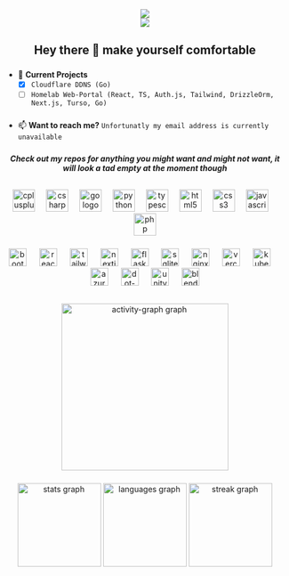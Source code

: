 <div align="center">
  <img src="https://capsule-render.vercel.app/api?type=waving&height=300&color=0:ff6500,100:ff5e00&text=KRYSTIAN&reversal=false&section=header&textBg=false&fontAlign=40&desc=Software%20developer%20and%20Cyber%20security%20enthusiast&fontAlignY=40&strokeWidth=0&stroke=ffff&fontColor=ffff&fontSize=80&descSize=15&descAlign=44&descAlignY=55" />
</div>


<div align="center">
  <img src="https://visitor-badge.laobi.icu/badge?page_id=insxmnia.insxmnia&right_color=coral&left_text=Total%20Stalkers"  />
</div>

###

<h2 align="center">Hey there 👋 make yourself comfortable</h2>

###

- 🔭 **Current Projects**
  - [x] `Cloudflare DDNS (Go)`
  - [ ] `Homelab Web-Portal (React, TS, Auth.js, Tailwind, DrizzleOrm, Next.js, Turso, Go)`

###

- 📫 **Want to reach me?** `Unfortunatly my email address is currently unavailable`

###

<h5 align="center">Check out my repos for anything you might want and might not want, it will look a tad empty at the moment though</h5>

###

<h2 align="left"></h2>

###

<div align="center">
  <img src="https://skillicons.dev/icons?i=cpp" height="40" alt="cplusplus logo"  />
  <img width="12" />
  <img src="https://skillicons.dev/icons?i=cs" height="40" alt="csharp logo"  />
  <img width="12" />
  <img src="https://skillicons.dev/icons?i=go" height="40" alt="go logo"  />
  <img width="12" />
  <img src="https://skillicons.dev/icons?i=py" height="40" alt="python logo"  />
  <img width="12" />
  <img src="https://skillicons.dev/icons?i=ts" height="40" alt="typescript logo"  />
  <img width="12" />
  <img src="https://skillicons.dev/icons?i=html" height="40" alt="html5 logo"  />
  <img width="12" />
  <img src="https://skillicons.dev/icons?i=css" height="40" alt="css3 logo"  />
  <img width="12" />
  <img src="https://skillicons.dev/icons?i=js" height="40" alt="javascript logo"  />
  <img width="12" />
  <img src="https://skillicons.dev/icons?i=php" height="40" alt="php logo"  />
</div>

###

<div align="center">
  <img src="https://img.shields.io/badge/Bootstrap-7952B3?logo=bootstrap&logoColor=white&style=for-the-badge" height="32" alt="bootstrap logo"  />
  <img width="15" />
  <img src="https://img.shields.io/badge/React-61DAFB?logo=react&logoColor=black&style=for-the-badge" height="32" alt="react logo"  />
  <img width="15" />
  <img src="https://img.shields.io/badge/Tailwind CSS-06B6D4?logo=tailwindcss&logoColor=black&style=for-the-badge" height="32" alt="tailwindcss logo"  />
  <img width="15" />
  <img src="https://img.shields.io/badge/Next.js-000000?logo=nextdotjs&logoColor=white&style=for-the-badge" height="32" alt="nextjs logo"  />
  <img width="15" />
  <img src="https://img.shields.io/badge/Flask-000000?logo=flask&logoColor=white&style=for-the-badge" height="32" alt="flask logo"  />
  <img width="15" />
  <img src="https://img.shields.io/badge/SQLite-003B57?logo=sqlite&logoColor=white&style=for-the-badge" height="32" alt="sqlite logo"  />
  <img width="15" />
  <img src="https://img.shields.io/badge/NGINX-009639?logo=nginx&logoColor=white&style=for-the-badge" height="32" alt="nginx logo"  />
  <img width="15" />
  <img src="https://img.shields.io/badge/Vercel-000000?logo=vercel&logoColor=white&style=for-the-badge" height="32" alt="vercel logo"  />
  <img width="15" />
  <img src="https://img.shields.io/badge/Kubernetes-326CE5?logo=kubernetes&logoColor=white&style=for-the-badge" height="32" alt="kubernetes logo"  />
  <img width="15" />
  <img src="https://img.shields.io/badge/Microsoft Azure-0078D4?logo=microsoftazure&logoColor=white&style=for-the-badge" height="32" alt="azure logo"  />
  <img width="15" />
  <img src="https://img.shields.io/badge/.NET-512BD4?logo=dotnet&logoColor=white&style=for-the-badge" height="32" alt="dot-net logo"  />
  <img width="15" />
  <img src="https://img.shields.io/badge/Unity-FFFFFF?logo=unity&logoColor=black&style=for-the-badge" height="32" alt="unity logo"  />
  <img width="15" />
  <img src="https://img.shields.io/badge/Blender-F5792A?logo=blender&logoColor=black&style=for-the-badge" height="32" alt="blender logo"  />
</div>

###

<h2 align="left"></h2>

###

<div align="center">
  <img src="https://github-readme-activity-graph.vercel.app/graph?username=insxmnia&radius=16&area=true&order=5&hide_border=true&hide_title=true&custom_title=Contribution%20Graph&bg_color=2e2e2e&point=cc4b00&area_color=ff8b48&line=ff5e00&color=fff" height="300" alt="activity-graph graph"  />
</div>

###

<div align="center">
  <img src="https://github-readme-stats.vercel.app/api?username=insxmnia&hide_title=false&hide_rank=false&show_icons=true&include_all_commits=true&count_private=true&disable_animations=false&theme=slateorange&locale=en&hide_border=true&order=1&custom_title=Github%20Stats" height="150" alt="stats graph"  />
  <img src="https://github-readme-stats.vercel.app/api/top-langs?username=insxmnia&locale=en&hide_title=false&layout=compact&card_width=320&langs_count=5&theme=slateorange&hide_border=true&order=2" height="150" alt="languages graph"  />
  <img src="https://streak-stats.demolab.com?user=insxmnia&locale=en&mode=daily&theme=slateorange&hide_border=true&border_radius=5&order=3" height="150" alt="streak graph"  />
</div>

###
